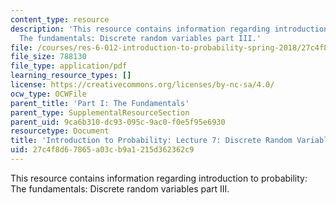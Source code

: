 ```yaml
---
content_type: resource
description: 'This resource contains information regarding introduction to probability:
  The fundamentals: Discrete random variables part III.'
file: /courses/res-6-012-introduction-to-probability-spring-2018/27c4f8d67865a03cb9a1215d362362c9_MITRES_6_012S18_L07AS.pdf
file_size: 788130
file_type: application/pdf
learning_resource_types: []
license: https://creativecommons.org/licenses/by-nc-sa/4.0/
ocw_type: OCWFile
parent_title: 'Part I: The Fundamentals'
parent_type: SupplementalResourceSection
parent_uid: 9ca6b310-dc93-095c-9ac0-f0e5f95e6930
resourcetype: Document
title: 'Introduction to Probability: Lecture 7: Discrete Random Variables Part III'
uid: 27c4f8d6-7865-a03c-b9a1-215d362362c9
---
```

This resource contains information regarding introduction to probability: The fundamentals: Discrete random variables part III.
